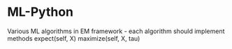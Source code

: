 # ML-Python
Various ML algorithms in EM framework - each algorithm should implement methods 
  expect(self, X) 
  maximize(self, X, tau)
